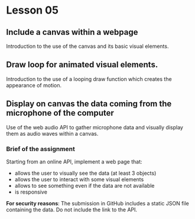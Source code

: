 # Lesson 05

## Include a canvas within a webpage

Introduction to the use of the canvas and its basic visual elements.


## Draw loop for animated visual elements.

Introduction to the use of a looping draw function which creates the appearance of motion.


## Display on canvas the data coming from the microphone of the computer

Use of the web audio API to gather microphone data and visually display them as audio waves within a canvas.


### Brief of the assignment


Starting from an online API, implement a web page that:
- allows the user to visually see the data (at least 3 objects)
- allows the user to interact with some visual elements
- allows to see something even if the data are not available 
- is responsive


**For security reasons**: The submission in GitHub includes a static JSON file containing the data. Do not include the link to the API.